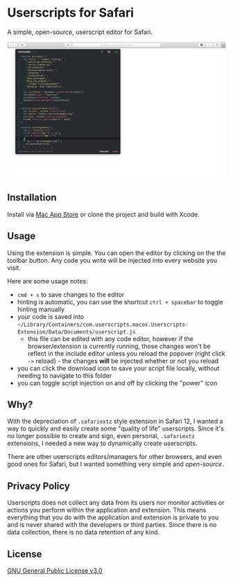 # Userscripts for Safari

A simple, open-source, userscript editor for Safari.

![Userscripts for Safari](/etc/screenshot.png)

## Installation

Install via [Mac App Store](https://itunes.apple.com/us/app/userscripts/id1463298887) or clone the project and build with Xcode.

## Usage

Using the extension is simple. You can open the editor by clicking on the the toolbar button. Any code you write will be injected into every website you visit.

Here are some usage notes:

- `cmd + s` to save changes to the editor
- hinting is automatic, you can use the shortcut `ctrl + spacebar` to toggle hinting manually
- your code is saved into `~/Library/Containers/com.userscripts.macos.Userscripts-Extension/Data/Documents/userscript.js`
    - this file can be edited with any code editor, however if the browser/extension is currently running, those changes won't be reflect in the include editor unless you reload the popover (right click `->` reload) - the changes **will** be injected whether or not you reload
- you can click the download icon to save your script file locally, without needing to navigate to this folder
- you can toggle script injection on and off by clicking the "power" icon

## Why?

With the depreciation of `.safariextz` style extension in Safari 12, I wanted a way to quickly and easily create some "quality of life" userscripts. Since it's no longer possible to create and sign, even personal, `.safariextz` extensions, I needed a new way to dynamically create userscripts.

There are other userscripts editors/managers for other browsers, and even good ones for Safari, but I wanted something very simple and *open-source*.

## Privacy Policy
Userscripts does not collect any data from its users nor monitor activities or actions you perform within the application and extension. This means everything that you do with the application and extension is private to you and is never shared with the developers or third parties. Since there is no data collection, there is no data retention of any kind.

## License 

[GNU General Public License v3.0](/LICENSE)



